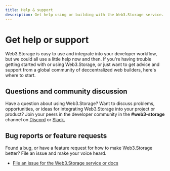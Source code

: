 ```yaml
---
title: Help & support
description: Get help using or building with the Web3.Storage service.
---
```


# Get help or support

Web3.Storage is easy to use and integrate into your developer workflow, but we could all use a little help now and then. If you're having trouble getting started with or using Web3.Storage, or just want to get advice and support from a global community of deccentralized web builders, here's where to start.

## Questions and community discussion

Have a question about using Web3.Storage? Want to discuss problems, opportunities, or ideas for integrating Web3.Storage into your project or product? Join your peers in the developer community in the **#web3-storage** channel on [Discord](https://discord.gg/4zEkFVqwms) or [Slack.](https://filecoin.io/slack)

## Bug reports or feature requests

Found a bug, or have a feature request for how to make Web3.Storage better? File an issue and make your voice heard.

- [File an issue for the Web3.Storage service or docs](https://github.com/web3-storage/web3.storage/issues/new/choose)
